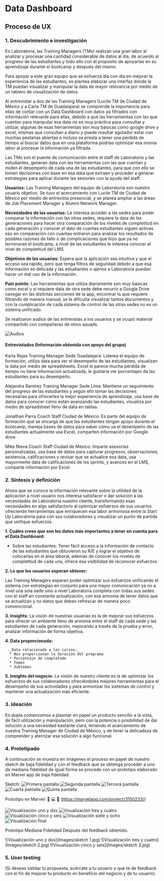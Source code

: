 # **Data Dashboard**

## **Proceso de UX**

### **1. Descubrimiento e investigación**

En Laboratoria, las Training Managers (TMs) realizan una gran labor al analizar y procesar una cantidad considerable de datos al día, de acuerdo al progreso de las estudiantes y todo ello con el propósito de apoyarlas en su aprendizaje durante el bootcamp y después del mismo.

Para apoyar a este gran equipo que se esfuerza día con día en mejorar la experiencia de las estudiantes, se plantea elaborar una interfaz donde la TM puedan visualizar y manipular la data de mayor relevancia por medio de un tablero de visualización de datos.

Al entrevistar a dos de las Training Managers (Lucile TM de Ciudad de México y a Carla TM de Guadalajara) se comprende la importancia para ellas de contar con un Data Dashboard con datos ya filtrados con información relevante para ellas, debido a que las herramientas con las que cuentan para manipular esa data no es muy práctica para consultar y utilizar, algunas de esas herramientas son muy básicas como google drive y excel, mismas que consultan a diario y puede resultar agotador estar con muchas pestañas abiertas e incluso se presta a tener una pérdida de tiempo al buscar datos que en una plataforma podrías optimizar esa misma labor al procesar la información ya filtrada.

Las TMs son el puente de comunicación entre el staff de Laboratoria y las estudiantes, generan data con las herramientas con las que cuentan y miden el desempeño de cada una de las estudiantes, para que con ello se tomen decisiones con base en esa data que extraen y proceder a generar estrategias para aplicar durante las sesiones con la ayuda del staff.

__Usuarixs:__ Las Training Managers del equipo de Laboratoria son nuestro usuario objetivo. Se tuvo el acercamiento con Lucile TM de Ciudad de México por medio de entrevista presencial, y se planea ampliar a las áreas de Job Placement Manager y Alumni Network Manager.

__Necesidades de las usuarias:__ Le interesa acceder a las sedes para poder comparar la información con las otras sedes, requiere la data de las generaciones para hacer otra comparación de los niveles de completitud en cada generación y conocer el dato de cuantas estudiantes siguen activas eso en comparación con cuantas entraron para analizar los resultados de posibles razones de fallo o de complicaciones que hizo que ya no terminaran el bootcamp, a nivel de las estudiantes le interesa conocer el nivel de completitud del LMS.

__Objetivos de las usuarias:__ Espera que la aplicación sea intuitiva y que el acceso sea rápido, pero que tenga filtros de seguridad debido a que esa información es delicada y las estudiantes o ajenos a Laboratoria puedan hacer un mal uso de la información.

__Pain points:__ Las herramientas que utiliza diariamente son muy básicas como excel y sí requiere data de otra sede debe recurrir a Google Drive navegar en las distintas secciones de la app, encontrar lo que requiere filtrando de manera manual, se le dificulta visualizar tantos documentos y con la complicación de cada sistema de control de las otras sedes no es un sistema unificado.

Se realizaron audios de las entrevistas a los usuarios y se ocupó material compartido con compañeras de otros squads.

![Audios](Images/Audio.Entrevistas.jpg)

#### Entrevistados (Información obtenida con apoyo del grupo)

Karla Rejas Training Manager Sede Guadalajara: Liderea el equipo de formación, utiliza data para ver el desempeño de las estudiantes, visualizan la data por medio de spreadsheets. Excel le parece mucha pérdida de tiempo no tiene información actualizada, le gustaría ver porcentajes de las estudiantes para su desempeño.

Alejandra Ramírez Training Manager Sede Lima: Mantiene un seguimiento del progreso de las estudiantes y según ello tomar las decisiones necesarias para ofrecerles la mejor experiencia de aprendizaje, usa base de datos  para conocer cómo están avanzando las estudiantes, visualiza por
medio de spreadsheet lleno de data en tablas.

Jonathan Parra Coach Staff Ciudad de México: Es parte del equipo de formación que se encarga de que las estudiantes tengan apoyo durante el bootcamp, maneja bases de datos para saber cómo va el desempeño de las estudiantes actualmente usa Excel, comparten información por Google drive.

Mike Nieva Coach Staff Ciudad de México: Imparte asesorías personalizadas, usa base de datos para capturar progresos, observaciones, asistencia, calificaciones y revisar que se actualice esa data, usa mayormente data de calificaciones de los sprints, y avances en el LMS, comparte información por Excel.


### **2. Síntesis y definición**

Ahora que se conoce la información relevante sobre la utilidad de la aplicación a nivel usuario nos interesa satisfacer o dar solución a las necesidades de Laboratoria nuestro cliente, transformando esas necesidades en algo satisfactorio al optimizar esfuerzos de sus usuarios ofreciendo herramientas que enriquecen esa labor armoniosa entre la Start Up Laboratoria para con sus colaboradores y visualizar un punto de partida que unifique esfuerzos.

__1. Cuáles crees que son los datos más importantes a tener en cuenta para el Data Dashboard:__

   - Sobre las estudiantes:
   Tener fácil acceso a la información de contacto de las estudiantes que obtuvieron su R/E y lograr el objetivo de colocarlas en el área laboral, además de conocer los niveles de completitud de cada una, ofrece esa visibilidad de reconocer esfuerzos.


__2. Lo que los usuarios esperan obtener:__

   Las Training Managers esperan poder optimizar sus esfuerzos unificando el sistema con estrategias en conjunto para una mayor comunicación ya no a nivel una sola sede sino a nivel Laboratoria completa con todas sus sedes con el staff en constante actualización, con esa armonía de tener datos que se actualizan y no datos que deban refrescar de manera poco convencional.


__3. Insights:__
   La visión de nuestras usuarias es la de mejorar sus esfuerzos para ofrecer un ambiente lleno de armonía entre el staff de cada sede y las estudiantes de cada generación, mejorando a través de la prueba y error, analizar información de forma objetiva.

__4. Data proporcionada:__

     -_Data relacionada a los cursos:_
      * Nos proporcionan la duración del programa
      * Porcentaje de completado
      * Temas
      * Subtemas

__5. Insights del negocio:__
   La visión de nuestro cliente es la de optimizar los esfuerzos de sus colaboradores ofreciéndoles mejores herramientas para el desempeño de sus actividades y para armonizar los sistemas de control y mantener una actualización más eficiente.

### **3. Ideación**

En dupla comenzamos a plasmar en papel un producto sencillo a la vista, de fácil utilización y manipulación, pero con la potencia o posibilidad de dar solución a una necesidad bastante clara, teniendo el acercamiento de nuestra Training Manager de Ciudad de México, y de tener la delicadeza de comprender y aterrizar esa solución a algo funcional.

### **4. Prototipado**

A continuación se muestra en imágenes el proceso en papel de nuestro sketch de baja fidelidad y con el feedback que se obtenga proceder a uno de mediana fidelidad de igual forma se procede con un prototipo elaborado en Marvel app de baja fidelidad.

Sketch:
![Primera pantalla](Images/01.sketch.jpg)
![Segunda pantalla](Images/02.sketch.jpg)
![Tercera pantalla](Images/03.sketch.jpg)
![Cuarta pantalla](Images/04.sketch.jpg)
![Quinta pantalla](Images/05.sketch.jpg)


Prototipo en Marvel: :floppy_disk: :computer: :space_invader: (https://marvelapp.com/project/3150233/)


![Visualización uno y dos](Images/001.proto.jpg)
![Visualización tres y cuatro](Images/002.proto.jpg)
![Visualización cinco y seis](Images/003.proto.jpg)
![Visualización siete y ocho](Images/004.proto.jpg)
![Visualización final](Images/005.proto.jpg)

Prototipo Mediana Fidelidad Despues del feedback obtenido.

![Visualización uno y dos](Images/sketch 1.jpg)
![Visualización tres y cuatro](Images/sketch 2.jpg)
![Visualización cinco y seis](Images/sketch 3.jpg)


### **5. User testing**
(Si deseas validar tu propuesta, acércate a tu usuario y que te de feedback con el fin de mejorar tu producto en beneficio del negocio y de tu usuarix).
